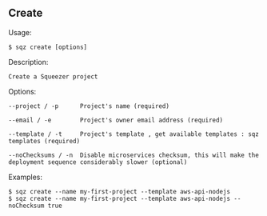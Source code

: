 
## Create 

 
 Usage: 

    $ sqz create [options]

 Description:

    Create a Squeezer project

 Options:

    --project / -p      Project's name (required)
 
    --email / -e        Project's owner email address (required)
 
    --template / -t     Project's template , get available templates : sqz templates (required)
 
    --noChecksums / -n  Disable microservices checksum, this will make the deployment sequence considerably slower (optional)
 

 Examples:

    $ sqz create --name my-first-project --template aws-api-nodejs
    $ sqz create --name my-first-project --template aws-api-nodejs --noChecksum true
